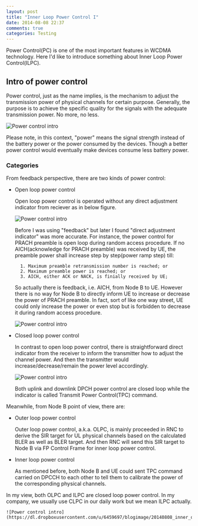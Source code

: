 ```yaml
---
layout: post
title: "Inner Loop Power Control I"
date: 2014-08-08 22:37
comments: true
categories: Testing
---
```


Power Control(PC) is one of the most important features in WCDMA technology. Here I'd like to introduce something about Inner Loop Power Control(ILPC).

<!--more-->

## Intro of power control

Power control, just as the name implies, is the mechanism to adjust the transmission power of physical channels for certain purpose. Generally, the purpose is to achieve the specific quality for the signals with the adequate transmission power. No more, no less. 

![Power control intro](https://dl.dropboxusercontent.com/u/6459697/blogimage/20140808_intro_power_control.png)

Please note, in this context, "power" means the signal strength instead of the battery power or the power consumed by the devices. Though a better power control would eventually make devices consume less battery power.

### Categories

From feedback perspective, there are two kinds of power control:

* Open loop power control

    Open loop power control is operated without any direct adjustment indicator from reciever as in below figure. 

    ![Power control intro](https://dl.dropboxusercontent.com/u/6459697/blogimage/20140808_open_loop_power_control.png)

    Before I was using "feedback" but later I found "direct adjustment indicator" was more accurate. For instance, the power control for PRACH preamble is open loop during random access procedure. If no AICH(acknowledge for PRACH preamble) was received by UE, the preamble power shall increase step by step(power ramp step) till:
	    
		1. Maximum preamble retransmission number is reached; or
		2. Maximum preamble power is reached; or
		3. AICH, either ACK or NACK, is finially received by UE;

	So actually there is feedback, i.e. AICH, from Node B to UE. However there is no way for Node B to directly inform UE to increase or decrease the power of PRACH preamble. In fact, sort of like one way street, UE could only increase the power or even stop but is forbidden to decrease it during random access procedure.

	![Power control intro](https://dl.dropboxusercontent.com/u/6459697/blogimage/20140808_rach_preamble.png)

* Closed loop power control

	In contrast to open loop power control, there is straightforward direct indicator from the receiver to inform the transmitter how to adjust the channel power. And then the transmitter would increase/decrease/remain the power level accordingly.

    ![Power control intro](https://dl.dropboxusercontent.com/u/6459697/blogimage/20140808_closed_loop_power_control.png)

	Both uplink and downlink DPCH power control are closed loop while the indicator is called Transmit Power Control(TPC) command.

Meanwhile, from Node B point of view, there are:

* Outer loop power control

	Outer loop power control, a.k.a. OLPC, is mainly proceeded in RNC to derive the SIR target for UL physical channels based on the calculated BLER as well as BLER target. And then RNC will send this SIR target to Node B via FP Control Frame for inner loop power control. 

* Inner loop power control

	As mentioned before, both Node B and UE could sent TPC command carried on DPCCH to each other to tell them to calibrate the power of the corresponding physical channels.

In my view, both OLPC and ILPC are closed loop power control. In my company, we usually use CLPC in our daily work but we mean ILPC actually.

    ![Power control intro](https://dl.dropboxusercontent.com/u/6459697/blogimage/20140808_inner_outer_loop_power_control.png)
